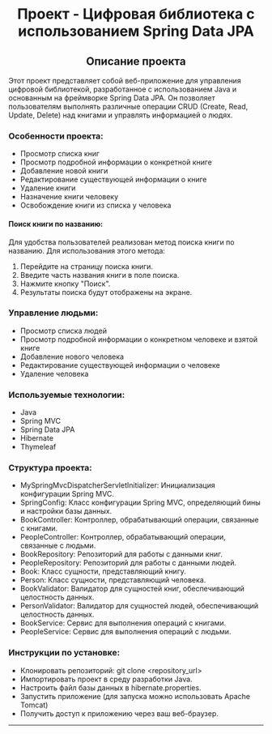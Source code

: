 <div>
  <h1 align="center">
Проект - Цифровая библиотека с использованием Spring Data JPA
</h1>
<h2 align="center">
Описание проекта
</h2>
Этот проект представляет собой веб-приложение для управления цифровой библиотекой, разработанное с использованием Java 
и основанным на фреймворке Spring Data JPA. Он позволяет пользователям выполнять различные операции CRUD 
(Create, Read, Update, Delete) над книгами и управлять информацией о людях.
</div>

<h3>Особенности проекта:</h3>

- Просмотр списка книг 
- Просмотр подробной информации о конкретной книге 
- Добавление новой книги 
- Редактирование существующей информации о книге 
- Удаление книги 
- Назначение книги человеку 
- Освобождение книги из списка у человека

<h4>Поиск книги по названию:</h4>

Для удобства пользователей реализован метод поиска книги по названию. Для использования этого метода:

1. Перейдите на страницу поиска книги.
2. Введите часть названия книги в поле поиска.
3. Нажмите кнопку "Поиск".
4. Результаты поиска будут отображены на экране.


<h3>Управление людьми:</h3>

- Просмотр списка людей
- Просмотр подробной информации о конкретном человеке и взятой книге
- Добавление нового человека
- Редактирование существующей информации о человеке 
- Удаление человека

<h3>Используемые технологии:</h3>

- Java 
- Spring MVC 
- Spring Data JPA
- Hibernate 
- Thymeleaf

<h3>Структура проекта:</h3>

- MySpringMvcDispatcherServletInitializer: Инициализация конфигурации Spring MVC. 
- SpringConfig: Класс конфигурации Spring MVC, определяющий бины и настройки базы данных. 
- BookController: Контроллер, обрабатывающий операции, связанные с книгами. 
- PeopleController: Контроллер, обрабатывающий операции, связанные с людьми. 
- BookRepository: Репозиторий для работы с данными книг. 
- PeopleRepository: Репозиторий для работы с данными людей. 
- Book: Класс сущности, представляющий книгу. 
- Person: Класс сущности, представляющий человека. 
- BookValidator: Валидатор для сущностей книг, обеспечивающий целостность данных. 
- PersonValidator: Валидатор для сущностей людей, обеспечивающий целостность данных. 
- BookService: Сервис для выполнения операций с книгами. 
- PeopleService: Сервис для выполнения операций с людьми.

<h3>Инструкции по установке:</h3>

- Клонировать репозиторий: git clone <repository_url>
- Импортировать проект в среду разработки Java. 
- Настроить файл базы данных в hibernate.properties. 
- Запустить приложение (для запуска можно использовать Apache Tomcat)
- Получить доступ к приложению через ваш веб-браузер.


***
